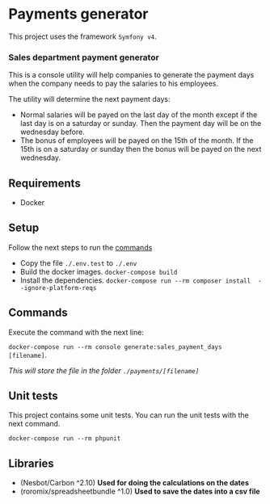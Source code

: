 # Payments generator

This project uses the framework `Symfony v4`.

### Sales department payment generator 

This is a console utility will help companies to generate the payment
days when the company needs to pay the salaries to his employees.

The utility will determine the next payment days:
* Normal salaries will be payed on the last day of the month except
if the last day is on a saturday or sunday. Then the payment day will
be on the wednesday before.
* The bonus of employees will be payed on the 15th of the month. If
the 15th is on a saturday or sunday then the bonus will be payed on the
next wednesday.

## Requirements
* Docker 

## Setup

Follow the next steps to run the [commands](#Commands)

* Copy the file `./.env.test` to `./.env`
* Build the docker images. `docker-compose build`
* Install the dependencies. `docker-compose run --rm composer install  --ignore-platform-reqs`


## Commands
Execute the command with the next line:

`docker-compose run --rm console generate:sales_payment_days [filename]`.

*This will store the file in the folder `./payments/[filename]`*

## Unit tests

This project contains some unit tests. You can run the unit tests with the 
next command.

`docker-compose run --rm phpunit`


## Libraries

* (Nesbot/Carbon ^2.10)
**Used for doing the calculations on the dates** 
* (roromix/spreadsheetbundle ^1.0)
**Used to save the dates into a csv file**